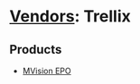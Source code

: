 # [Vendors](README.md): Trellix

## Products

- [MVision EPO](../products/cf037e61-5600-4595-8cdb-41716f264528.md)
